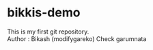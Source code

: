 # bikkis-demo

This is my first git repository.
<br>
Author : Bikash (modifygareko)
Check garumnata
